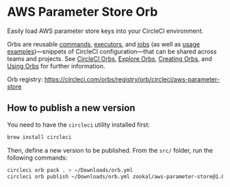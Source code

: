 # AWS Parameter Store Orb
Easily load AWS parameter store keys into your CircleCI environment.

Orbs are reusable [commands](https://circleci.com/docs/2.0/reusing-config/#authoring-reusable-commands), [executors](https://circleci.com/docs/2.0/reusing-config/#authoring-reusable-executors), and [jobs](https://circleci.com/docs/2.0/reusing-config/#jobs-defined-in-an-orb) (as well as [usage examples](https://github.com/CircleCI-Public/config-preview-sdk/blob/v2.1/docs/usage-examples.md))—snippets of CircleCI configuration—that can be shared across teams and projects. See [CircleCI Orbs](https://circleci.com/orbs), [Explore Orbs](https://circleci.com/orbs/registry), [Creating Orbs](https://circleci.com/docs/2.0/creating-orbs), and [Using Orbs](https://circleci.com/docs/2.0/using-orbs) for further information.

Orb registry: https://circleci.com/orbs/registry/orb/circleci/aws-parameter-store

## How to publish a new version

You need to have the `circleci` utility installed first:

```bash
brew install circleci
```

Then, define a new version to be published. From the `src/` folder, run the following commands:

```bash
circleci orb pack . > ~/Downloads/orb.yml
circleci orb publish ~/Downloads/orb.yml zookal/aws-parameter-store@1.0.MY_NEW_VERSION_NUMBER
```